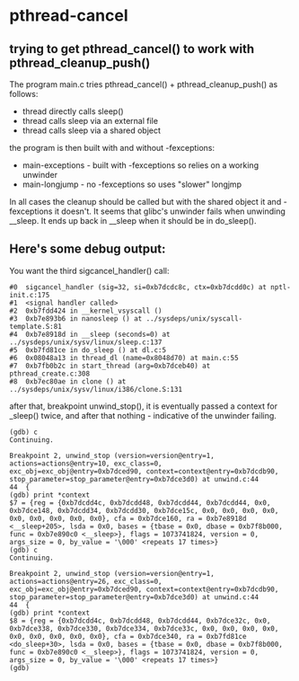 # pthread-cancel

## trying to get pthread_cancel() to work with pthread_cleanup_push()

The program main.c tries pthread_cancel() + pthread_cleanup_push() as follows:

- thread directly calls sleep()
- thread calls sleep via an external file
- thread calls sleep via a shared object

the program is then built with and without -fexceptions:

- main-exceptions - built with -fexceptions so relies on a working unwinder
- main-longjump - no -fexceptions so uses "slower" longjmp

In all cases the cleanup should be called but with the shared object
it and -fexceptions it doesn't.  It seems that glibc's unwinder fails
when unwinding __sleep.  It ends up back in __sleep when it should be
in do_sleep().

## Here's some debug output:

You want the third sigcancel_handler() call:

    #0  sigcancel_handler (sig=32, si=0xb7dcdc8c, ctx=0xb7dcdd0c) at nptl-init.c:175
    #1  <signal handler called>
    #2  0xb7fdd424 in __kernel_vsyscall ()
    #3  0xb7e893b6 in nanosleep () at ../sysdeps/unix/syscall-template.S:81
    #4  0xb7e8918d in __sleep (seconds=0) at ../sysdeps/unix/sysv/linux/sleep.c:137
    #5  0xb7fd81ce in do_sleep () at dl.c:5
    #6  0x08048a13 in thread_dl (name=0x8048d70) at main.c:55
    #7  0xb7fb0b2c in start_thread (arg=0xb7dceb40) at pthread_create.c:308
    #8  0xb7ec80ae in clone () at ../sysdeps/unix/sysv/linux/i386/clone.S:131

after that, breakpoint unwind_stop(), it is eventually passed a
context for _sleep() twice, and after that nothing - indicative of the
unwinder failing.

    (gdb) c
    Continuing.

    Breakpoint 2, unwind_stop (version=version@entry=1, actions=actions@entry=10, exc_class=0, exc_obj=exc_obj@entry=0xb7dced90, context=context@entry=0xb7dcdb90, stop_parameter=stop_parameter@entry=0xb7dce3d0) at unwind.c:44
    44	{
    (gdb) print *context
    $7 = {reg = {0xb7dcdd4c, 0xb7dcdd48, 0xb7dcdd44, 0xb7dcdd44, 0x0, 0xb7dce148, 0xb7dcdd34, 0xb7dcdd30, 0xb7dce15c, 0x0, 0x0, 0x0, 0x0, 0x0, 0x0, 0x0, 0x0, 0x0}, cfa = 0xb7dce160, ra = 0xb7e8918d <__sleep+205>, lsda = 0x0, bases = {tbase = 0x0, dbase = 0xb7f8b000, func = 0xb7e890c0 <__sleep>}, flags = 1073741824, version = 0, args_size = 0, by_value = '\000' <repeats 17 times>}
    (gdb) c
    Continuing.

    Breakpoint 2, unwind_stop (version=version@entry=1, actions=actions@entry=26, exc_class=0, exc_obj=exc_obj@entry=0xb7dced90, context=context@entry=0xb7dcdb90, stop_parameter=stop_parameter@entry=0xb7dce3d0) at unwind.c:44
    44	{
    (gdb) print *context
    $8 = {reg = {0xb7dcdd4c, 0xb7dcdd48, 0xb7dcdd44, 0xb7dce32c, 0x0, 0xb7dce338, 0xb7dce330, 0xb7dce334, 0xb7dce33c, 0x0, 0x0, 0x0, 0x0, 0x0, 0x0, 0x0, 0x0, 0x0}, cfa = 0xb7dce340, ra = 0xb7fd81ce <do_sleep+30>, lsda = 0x0, bases = {tbase = 0x0, dbase = 0xb7f8b000, func = 0xb7e890c0 <__sleep>}, flags = 1073741824, version = 0, args_size = 0, by_value = '\000' <repeats 17 times>}
    (gdb) 
